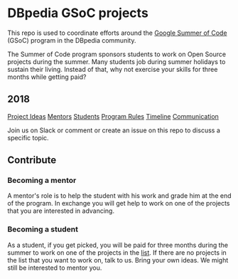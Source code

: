 # DBpedia GSoC projects
This repo is used to coordinate efforts around the [Google Summer of Code](https://summerofcode.withgoogle.com/) (GSoC) program in the DBpedia community.

The Summer of Code program sponsors students to work on Open Source projects during the summer. Many students job during summer holidays to sustain their living. Instead of that, why not exercise your skills for three months while getting paid?

## 2018
[Project Ideas](https://github.com/dbpedia/GSoC/issues?q=is%3Aissue+is%3Aopen+label%3Aproject+label%3Agsoc-2018)
[Mentors]()
[Students]()
[Program Rules]()
[Timeline]()
[Communication]()

Join us on Slack or comment or create an issue on this repo to discuss a specific topic.

## Contribute
### Becoming a mentor
A mentor's role is to help the student with his work and grade him at the end of the program. In exchange you will get help to work on one of the projects that you are interested in advancing.

### Becoming a student
As a student, if you get picked, you will be paid for three months during the summer to work on one of the projects in the [list](https://github.com/dbpedia/GSoC/issues?q=is%3Aissue+is%3Aopen+label%3Aproject+label%3Agsoc-2018). If there are no projects in the list that you want to work on, talk to us. Bring your own ideas. We might still be interested to mentor you.

